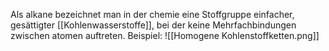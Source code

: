 Als alkane bezeichnet man in der chemie eine Stoffgruppe einfacher, gesättigter [[Kohlenwasserstoffe]], bei der keine Mehrfachbindungen zwischen atomen auftreten.
Beispiel: 
![[Homogene Kohlenstoffketten.png]] 